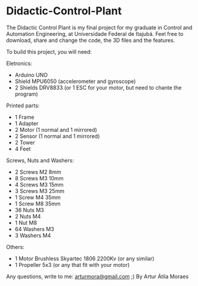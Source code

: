 # Didactic-Control-Plant 
The Didactic Control Plant is my final project for my graduate in Control and Automation Engineering, at Universidade Federal de Itajubá.
Feel free to download, share and change the code, the 3D files and the features.

To build this project, you will need:

Eletronics:
- Arduino UNO
- Shield MPU6050 (accelerometer and gyroscope)
- 2 Shields DRV8833 (or 1 ESC for your motor, but need to chante the program)

Printed parts:
- 1 Frame
- 1 Adapter
- 2 Motor (1 normal and 1 mirrored)
- 2 Sensor (1 normal and 1 mirrored)
- 2 Tower
- 4 Feet

Screws, Nuts and Washers:
- 2 Screws M2 8mm
- 8 Screws M3 10mm
- 4 Screws M3 15mm
- 3 Screws M3 25mm
- 1 Screw M4 35mm
- 1 Screw M8 35mm
- 36 Nuts M3
- 2 Nuts M4
- 1 Nut M8
- 64 Washers M3
- 3 Washers M4

Others:
- 1 Motor Brushless Skyartec 1806 2200Kv (or any similar)
- 1 Propeller 5x3 (or any that fit with your motor)

Any questions, write to me: arturmora@gmail.com 
;)
By Artur Átila Moraes


